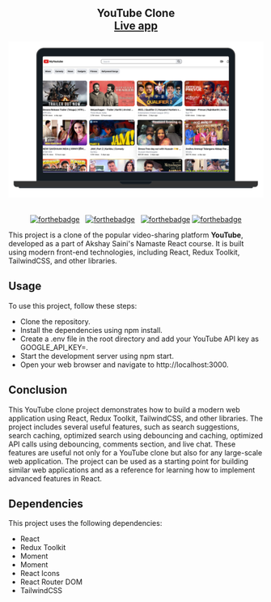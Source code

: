 <h2 align="center">
  YouTube Clone<br/>
  <a target="_blank" href="https://rahul-jassal-youtube-clone.vercel.app/" target="_blank">Live app</a>
</h2>
<div align="center">
  <img alt="Demo" src="./src/assets/Youtube.png" />
</div>

<br/>
<center>

[![forthebadge](https://forthebadge.com/images/badges/built-with-love.svg)](https://forthebadge.com) &nbsp;
[![forthebadge](https://forthebadge.com/images/badges/made-with-javascript.svg)](https://forthebadge.com) &nbsp;
[![forthebadge](https://forthebadge.com/images/badges/open-source.svg)](https://forthebadge.com)
[![forthebadge](https://forthebadge.com/images/badges/powered-by-coffee.svg)](https://forthebadge.com)

</center>

<p>
 
This project is a clone of the popular video-sharing platform <b>YouTube</b>, developed as a part of Akshay Saini's Namaste React course. It is built using modern front-end technologies, including React, Redux Toolkit, TailwindCSS, and other libraries.

</p>


## Usage
To use this project, follow these steps:
<ul>
  
<li>Clone the repository.</li>

<li>Install the dependencies using npm install.</li>

<li>Create a .env file in the root directory and add your YouTube API key as GOOGLE_API_KEY=<your-api-key>.</li>

<li>Start the development server using npm start.</li>

<li>Open your web browser and navigate to http://localhost:3000.</li>

</ul>

## Conclusion
<p>
  
This YouTube clone project demonstrates how to build a modern web application using React, Redux Toolkit, TailwindCSS, and other libraries. The project includes several useful features, such as search suggestions, search caching, optimized search using debouncing and caching, optimized API calls using debouncing, comments section, and live chat. These features are useful not only for a YouTube clone but also for any large-scale web application. The project can be used as a starting point for building similar web applications and as a reference for learning how to implement advanced features in React.
  
</p>
  


## Dependencies
This project uses the following dependencies:

<ul>

  <li>React</li>

 <li>Redux Toolkit</li>

<li>Moment</li>

<li>
  Moment
</li>

<li>
  React Icons
</li>

<li>
  React Router DOM
</li>

<li>
  TailwindCSS
</li>

</ul>
